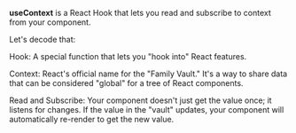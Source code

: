 **useContext** is a React Hook that lets you read and subscribe to context from your component.

Let's decode that:

Hook: A special function that lets you "hook into" React features.

Context: React's official name for the "Family Vault." It's a way to share data that can be considered "global" for a tree of React components.

Read and Subscribe: Your component doesn't just get the value once; it listens for changes. If the value in the "vault" updates, your component will automatically re-render to get the new value.

